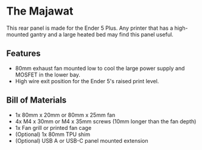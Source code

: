 # The Majawat

This rear panel is made for the Ender 5 Plus. Any printer that has a high-mounted gantry and a large heated bed may find this panel useful.

## Features

- 80mm exhaust fan mounted low to cool the large power supply and MOSFET in the lower bay.
- High wire exit position for the Ender 5's raised print level.

## Bill of Materials

- 1x 80mm x 20mm or 80mm x 25mm fan
- 4x M4 x 30mm or M4 x 35mm screws (10mm longer than the fan depth)
- 1x Fan grill or printed fan cage
- (Optional) 1x 80mm TPU shim
- (Optional) USB A or USB-C panel mounted extension

